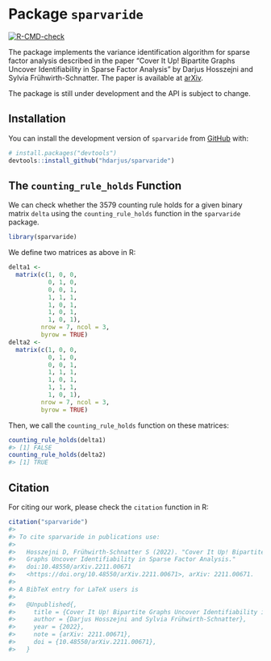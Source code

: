 
<!-- README.md is generated from README.Rmd. Please edit that file -->

# Package `sparvaride`

<!-- badges: start -->

[![R-CMD-check](https://github.com/hdarjus/sparvaride/actions/workflows/R-CMD-check.yaml/badge.svg)](https://github.com/hdarjus/sparvaride/actions/workflows/R-CMD-check.yaml)
<!-- badges: end -->

The package implements the variance identification algorithm for sparse
factor analysis described in the paper “Cover It Up\! Bipartite Graphs
Uncover Identifiability in Sparse Factor Analysis” by Darjus Hosszejni
and Sylvia Frühwirth-Schnatter. The paper is available at
[arXiv](https://arxiv.org/abs/2211.00671).

The package is still under development and the API is subject to change.

## Installation

You can install the development version of `sparvaride` from
[GitHub](https://github.com/hdarjus/sparvaride) with:

``` r
# install.packages("devtools")
devtools::install_github("hdarjus/sparvaride")
```

## The `counting_rule_holds` Function

We can check whether the 3579 counting rule holds for a given binary
matrix `delta` using the `counting_rule_holds` function in the
`sparvaride` package.

``` r
library(sparvaride)
```

We define two matrices as above in R:

``` r
delta1 <-
  matrix(c(1, 0, 0,
           0, 1, 0,
           0, 0, 1,
           1, 1, 1,
           1, 0, 1,
           1, 0, 1,
           1, 0, 1),
         nrow = 7, ncol = 3,
         byrow = TRUE)
delta2 <-
  matrix(c(1, 0, 0,
           0, 1, 0,
           0, 0, 1,
           1, 1, 1,
           1, 0, 1,
           1, 1, 1,
           1, 0, 1),
         nrow = 7, ncol = 3,
         byrow = TRUE)
```

Then, we call the `counting_rule_holds` function on these matrices:

``` r
counting_rule_holds(delta1)
#> [1] FALSE
counting_rule_holds(delta2)
#> [1] TRUE
```

## Citation

For citing our work, please check the `citation` function in R:

``` r
citation("sparvaride")
#> 
#> To cite sparvaride in publications use:
#> 
#>   Hosszejni D, Frühwirth-Schnatter S (2022). "Cover It Up! Bipartite
#>   Graphs Uncover Identifiability in Sparse Factor Analysis."
#>   doi:10.48550/arXiv.2211.00671
#>   <https://doi.org/10.48550/arXiv.2211.00671>, arXiv: 2211.00671.
#> 
#> A BibTeX entry for LaTeX users is
#> 
#>   @Unpublished{,
#>     title = {Cover It Up! Bipartite Graphs Uncover Identifiability in Sparse Factor Analysis},
#>     author = {Darjus Hosszejni and Sylvia Frühwirth-Schnatter},
#>     year = {2022},
#>     note = {arXiv: 2211.00671},
#>     doi = {10.48550/arXiv.2211.00671},
#>   }
```
